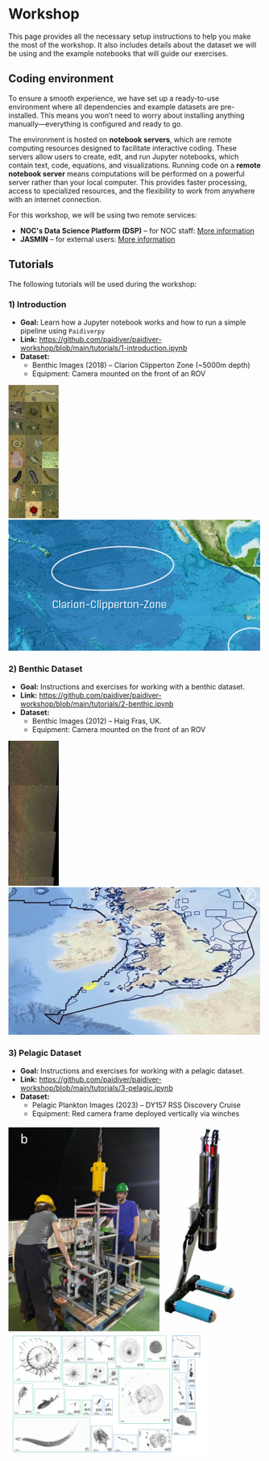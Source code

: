 # Workshop

This page provides all the necessary setup instructions to help you make the most of the workshop. It also includes details about the dataset we will be using and the example notebooks that will guide our exercises.

## Coding environment

To ensure a smooth experience, we have set up a ready-to-use environment where all dependencies and example datasets are pre-installed. This means you won’t need to worry about installing anything manually—everything is configured and ready to go.

The environment is hosted on **notebook servers**, which are remote computing resources designed to facilitate interactive coding. These servers allow users to create, edit, and run Jupyter notebooks, which contain text, code, equations, and visualizations. Running code on a **remote notebook server** means computations will be performed on a powerful server rather than your local computer. This provides faster processing, access to specialized resources, and the flexibility to work from anywhere with an internet connection.

For this workshop, we will be using two remote services:

- **NOC's Data Science Platform (DSP)** – for NOC staff: [More information](DSP.md)
- **JASMIN** – for external users: [More information](jasmin.md)

## Tutorials

The following tutorials will be used during the workshop:

### 1) Introduction

- **Goal:** Learn how a Jupyter notebook works and how to run a simple pipeline using `Paidiverpy`
- **Link:** https://github.com/paidiver/paidiver-workshop/blob/main/tutorials/1-introduction.ipynb
- **Dataset:**
    - Benthic Images (2018) – Clarion Clipperton Zone (~5000m depth)
    - Equipment: Camera mounted on the front of an ROV

<img src="assets/benthic_hf2.png" alt="Haig Fras Image 1" style="width:100px;"/>
<img src="assets/benthic_hf1.png" alt="Haig Fras Image 2" style="width:500px;"/>


### 2) Benthic Dataset

- **Goal:** Instructions and exercises for working with a benthic dataset.
- **Link:** https://github.com/paidiver/paidiver-workshop/blob/main/tutorials/2-benthic.ipynb
- **Dataset:**
    - Benthic Images (2012) – Haig Fras, UK.
    - Equipment: Camera mounted on the front of an ROV

<img src="assets/benthic_cc2.png" alt="Clarion Clipperton Image 1" style="width:100px;"/>
<img src="assets/benthic_cc1.png" alt="Clarion Clipperton Image 2" style="width:500px;"/>

### 3) Pelagic Dataset

- **Goal:** Instructions and exercises for working with a pelagic dataset.
- **Link:** https://github.com/paidiver/paidiver-workshop/blob/main/tutorials/3-pelagic.ipynb
- **Dataset:**
    - Pelagic Plankton Images (2023) – DY157 RSS Discovery Cruise
    - Equipment: Red camera frame deployed vertically via winches

<img src="assets/pelagic3.png" alt="Pelagic Image 2" style="width:300px;"/>
<img src="assets/pelagic2.png" alt="Pelagic Image 2" style="width:150px;"/>
<img src="assets/pelagic1.png" alt="Pelagic Image 1" style="width:400px;"/>
